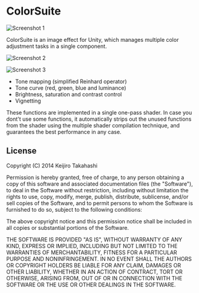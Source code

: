 ColorSuite
==========

![Screenshot 1](http://keijiro.github.io/ColorSuite/screenshot1.png)

ColorSuite is an image effect for Unity, which manages multiple color
adjustment tasks in a single component.

![Screenshot 2](http://keijiro.github.io/ColorSuite/screenshot2.png)

![Screenshot 3](http://keijiro.github.io/ColorSuite/screenshot3.png)

- Tone mapping (simplified Reinhard operator)
- Tone curve (red, green, blue and luminance)
- Brightness, saturation and contrast control
- Vignetting

These functions are implemented in a single one-pass shader. In case you
dont't use some functions, it automatically strips out the unused functions
from the shader using the multiple shader compilation technique, and
guarantees the best performance in any case.

License
-------

Copyright (C) 2014 Keijiro Takahashi

Permission is hereby granted, free of charge, to any person obtaining a copy of
this software and associated documentation files (the "Software"), to deal in
the Software without restriction, including without limitation the rights to
use, copy, modify, merge, publish, distribute, sublicense, and/or sell copies of
the Software, and to permit persons to whom the Software is furnished to do so,
subject to the following conditions:

The above copyright notice and this permission notice shall be included in all
copies or substantial portions of the Software.

THE SOFTWARE IS PROVIDED "AS IS", WITHOUT WARRANTY OF ANY KIND, EXPRESS OR
IMPLIED, INCLUDING BUT NOT LIMITED TO THE WARRANTIES OF MERCHANTABILITY, FITNESS
FOR A PARTICULAR PURPOSE AND NONINFRINGEMENT. IN NO EVENT SHALL THE AUTHORS OR
COPYRIGHT HOLDERS BE LIABLE FOR ANY CLAIM, DAMAGES OR OTHER LIABILITY, WHETHER
IN AN ACTION OF CONTRACT, TORT OR OTHERWISE, ARISING FROM, OUT OF OR IN
CONNECTION WITH THE SOFTWARE OR THE USE OR OTHER DEALINGS IN THE SOFTWARE.
